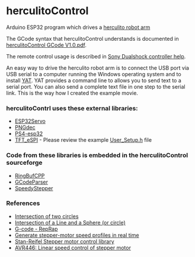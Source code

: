 # herculitoControl
 Arduino ESP32 program which drives a
 [herculito robot arm](https://www.thingiverse.com/thing:6422152)
 
 The GCode syntax that herculitoControl understands is documented in 
 [herculitoControl GCode V1.0.pdf](https://github.com/refob/herculitoControl/blob/main/doc/herculitoControl%20GCode%20V1.0.pdf).

 The remote control usage is described in 
 [Sony Dualshock controller help](https://github.com/refob/herculitoControl/blob/main/doc/Sony%20Dualshock%204%20controller%20help.pdf).

 An easy way to drive the herculito robot arm is to connect the USB port via USB serial to a computer running
 the Windows operating system and to install [YAT](https://sourceforge.net/projects/y-a-terminal/).
 YAT provides a command line to allows you to send text to a serial port. You can also send a
 complete text file in one step to the serial link. This is the way how I created the example
 movie.
 
### herculitoContrl uses these external libraries:
* [ESP32Servo](https://github.com/jkb-git/ESP32Servo)
* [PNGdec](https://github.com/bitbank2/PNGdec)
* [PS4-esp32](https://github.com/aed3/PS4-esp32)
* [TFT_eSPI](https://github.com/Bodmer/TFT_eSPI) - Please review the example [User_Setup.h](/TFT_eSPI_User_Setups/User_Setup.h) file

### Code from these libraries is embedded in the herculitoControl sourceforge
* [RingBufCPP](https://github.com/wizard97/Embedded_RingBuf_CPP)
* [GCodeParser](https://github.com/tgolla/GCodeParser)
* [SpeedyStepper](https://github.com/Stan-Reifel/SpeedyStepper)

### References
* [Intersection of two circles](https://paulbourke.net/geometry/circlesphere/)
* [Intersection of a Line and a Sphere (or circle)](https://paulbourke.net/geometry/circlesphere/)
* [G-code - RepRap](https://www.reprap.org/wiki/G-code)
* [Generate stepper-motor speed profiles in real time](https://www.embedded.com/generate-stepper-motor-speed-profiles-in-real-time/)
* [Stan-Reifel Stepper motor control library](https://github.com/Stan-Reifel/SpeedyStepper)
* [AVR446: Linear speed control of stepper motor](https://ww1.microchip.com/downloads/en/Appnotes/doc8017.pdf)
